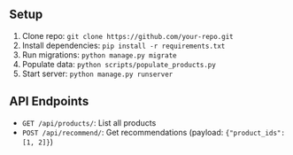 ## Setup
1. Clone repo: `git clone https://github.com/your-repo.git`
2. Install dependencies: `pip install -r requirements.txt`
3. Run migrations: `python manage.py migrate`
4. Populate data: `python scripts/populate_products.py`
5. Start server: `python manage.py runserver`

## API Endpoints
- `GET /api/products/`: List all products
- `POST /api/recommend/`: Get recommendations (payload: `{"product_ids": [1, 2]}`)
